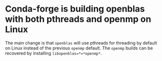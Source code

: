 # Conda-forge is building openblas with both pthreads and openmp on Linux

The main change is that `openblas` will use pthreads for threading by
default on Linux instead of the previous `openmp` default. The `openmp`
builds can be recovered by installing `libopenblas=*=*openmp*`.
